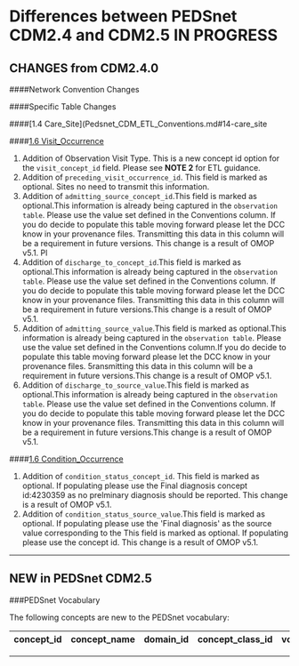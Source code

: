 # Differences between PEDSnet CDM2.4 and CDM2.5 ****IN PROGRESS****

## CHANGES from CDM2.4.0

####Network Convention Changes 

####Specific Table Changes

####[1.4 Care_Site](Pedsnet_CDM_ETL_Conventions.md#14-care_site 





####[1.6 Visit_Occurrence](Pedsnet_CDM_ETL_Conventions.md#16-visit_occurrence)
1. Addition of Observation Visit Type. This is a new concept id option for the `visit_concept_id` field. Please see **NOTE 2** for ETL guidance. 
1. Addition of `preceding_visit_occurrence_id`. This field is marked as optional. Sites no need to transmit this information.
2. Addition of `admitting_source_concept_id`.This field is marked as optional.This information is already being captured in the `observation table`. Please use the value set defined in the Conventions column. If you do decide to populate this table moving forward please let the DCC know in your provenance files. Transmitting this data in this column will be a requirement in future versions. This change is a result of OMOP v5.1. Pl
3. Addition of `discharge_to_concept_id`.This field is marked as optional.This information is already being captured in the `observation table`. Please use the value set defined in the Conventions column. If you do decide to populate this table moving forward please let the DCC know in your provenance files. Transmitting this data in this column will be a requirement in future versions.This change is a result of OMOP v5.1.
4. Addition of `admitting_source_value`.This field is marked as optional.This information is already being captured in the `observation table`. Please use the value set defined in the Conventions column.If you do decide to populate this table moving forward please let the DCC know in your provenance files. 5ransmitting this data in this column will be a requirement in future versions.This change is a result of OMOP v5.1.
2. Addition of `discharge_to_source_value`.This field is marked as optional.This information is already being captured in the `observation table`. Please use the value set defined in the Conventions column. If you do decide to populate this table moving forward please let the DCC know in your provenance files. Transmitting this data in this column will be a requirement in future versions.This change is a result of OMOP v5.1.

####[1.6 Condition_Occurrence](Pedsnet_CDM_ETL_Conventions.md#17-condition_occurrence)
1. Addition of `condition_status_concept_id`. This field is marked as optional. If populating please use the Final diagnosis concept id:4230359 as no prelminary diagnosis should be reported. This change is a result of OMOP v5.1.
2. Addition of `condition_status_source_value`.This field is marked as optional. If populating please use the 'Final diagnosis' as the source value corresponding to the This field is marked as optional. If populating please use the concept id. This change is a result of OMOP v5.1.

***

## NEW in PEDSnet CDM2.5



###PEDSnet Vocabulary

The following concepts are new to the PEDSnet vocabulary:

 concept_id |                 concept_name                 |   domain_id    | concept_class_id | vocabulary_id 
------------|----------------------------------------------|----------------|------------------|---------------
 
***

